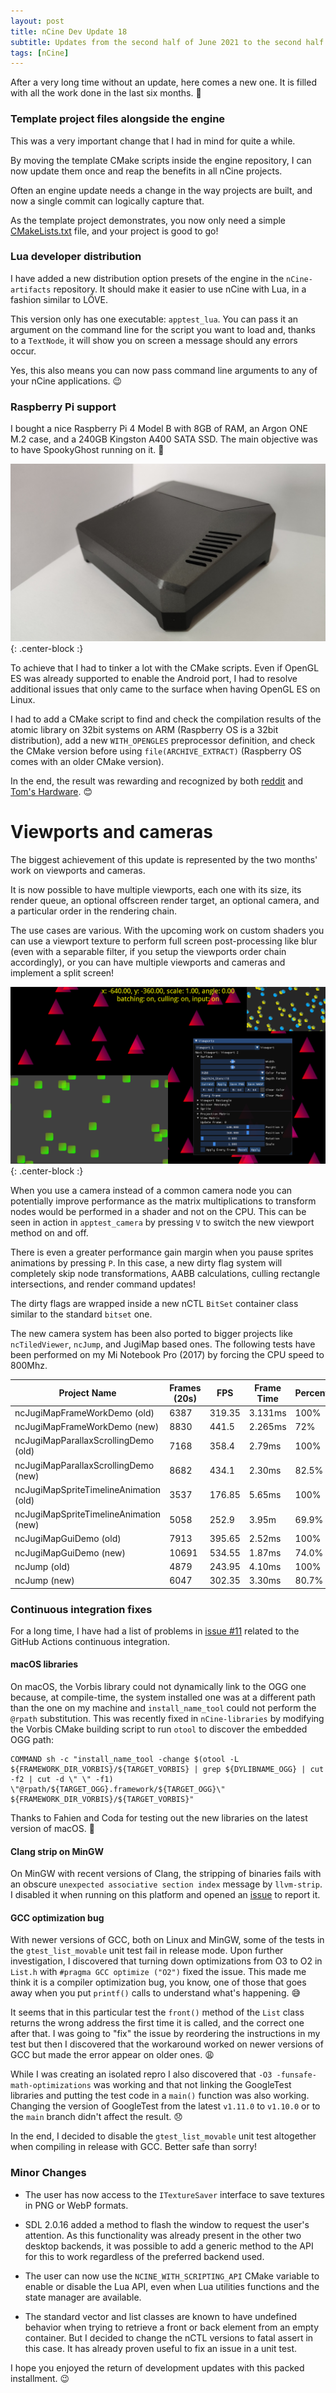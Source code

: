```yaml
---
layout: post
title: nCine Dev Update 18
subtitle: Updates from the second half of June 2021 to the second half of January 2022
tags: [nCine]
---
```


After a very long time without an update, here comes a new one. It is filled with all the work done in the last six months. :muscle:

### Template project files alongside the engine

This was a very important change that I had in mind for quite a while.

By moving the template CMake scripts inside the engine repository, I can now update them once and reap the benefits in all nCine projects.

Often an engine update needs a change in the way projects are built, and now a single commit can logically capture that.

As the template project demonstrates, you now only need a simple [CMakeLists.txt](https://github.com/nCine/ncTemplate/blob/master/CMakeLists.txt) file, and your project is good to go!

### Lua developer distribution

I have added a new distribution option presets of the engine in the `nCine-artifacts` repository.
It should make it easier to use nCine with Lua, in a fashion similar to LÖVE.

This version only has one executable: `apptest_lua`. You can pass it an argument on the command line for the script you want to load and, thanks to a `TextNode`, it will show you on screen a message should any errors occur.

Yes, this also means you can now pass command line arguments to any of your nCine applications. :wink:

### Raspberry Pi support

I bought a nice Raspberry Pi 4 Model B with 8GB of RAM, an Argon ONE M.2 case, and a 240GB Kingston A400 SATA SSD.
The main objective was to have SpookyGhost running on it. :ghost:

![Raspberry Pi 4B](/images/RaspberryPi4B.jpg "Raspberry Pi 4B"){: .center-block :}

To achieve that I had to tinker a lot with the CMake scripts. Even if OpenGL ES was already supported to enable the Android port, I had to resolve additional issues that only came to the surface when having OpenGL ES on Linux.

I had to add a CMake script to find and check the compilation results of the atomic library on 32bit systems on ARM (Raspberry OS is a 32bit distribution), add a new `WITH_OPENGLES` preprocessor definition, and check the CMake version before using `file(ARCHIVE_EXTRACT)` (Raspberry OS comes with an older CMake version).

In the end, the result was rewarding and recognized by both [reddit](https://www.reddit.com/r/raspberry_pi/comments/qkhdus/spookyghost_my_opensource_procedural_animation/) and [Tom's Hardware](https://www.tomshardware.com/uk/news/spookyghost-comes-to-raspberry-pi). :blush:

# Viewports and cameras

The biggest achievement of this update is represented by the two months' work on viewports and cameras.

It is now possible to have multiple viewports, each one with its size, its render queue, an optional offscreen render target, an optional camera, and a particular order in the rendering chain.

The use cases are various. With the upcoming work on custom shaders you can use a viewport texture to perform full screen post-processing like blur (even with a separable filter, if you setup the viewports order chain accordingly), or you can have multiple viewports and cameras and implement a split screen!

![apptest_viewports](/images/apptest_viewports.png "apptest_viewports"){: .center-block :}

When you use a camera instead of a common camera node you can potentially improve performance as the matrix multiplications to transform nodes would be performed in a shader and not on the CPU. This can be seen in action in `apptest_camera` by pressing `V` to switch the new viewport method on and off.

There is even a greater performance gain margin when you pause sprites animations by pressing `P`. In this case, a new dirty flag system will completely skip node transformations, AABB calculations, culling rectangle intersections, and render command updates!

The dirty flags are wrapped inside a new nCTL `BitSet` container class similar to the standard `bitset` one.

The new camera system has been also ported to bigger projects like `ncTiledViewer`, `ncJump`, and JugiMap based ones.
The following tests have been performed on my Mi Notebook Pro (2017) by forcing the CPU speed to 800Mhz.

| Project Name                           | Frames (20s) | FPS    | Frame Time | Percentage |
| -------------------------------------- | ------------ | ------ | ---------- | ---------- |
| ncJugiMapFrameWorkDemo (old)           | 6387         | 319.35 | 3.131ms    | 100%       |
| ncJugiMapFrameWorkDemo (new)           | 8830         | 441.5  | 2.265ms    | 72%        |
| ncJugiMapParallaxScrollingDemo (old)   | 7168         | 358.4  | 2.79ms     | 100%       |
| ncJugiMapParallaxScrollingDemo (new)   | 8682         | 434.1  | 2.30ms     | 82.5%      |
| ncJugiMapSpriteTimelineAnimation (old) | 3537         | 176.85 | 5.65ms     | 100%       |
| ncJugiMapSpriteTimelineAnimation (new) | 5058         | 252.9  | 3.95m      | 69.9%      |
| ncJugiMapGuiDemo (old)                 | 7913         | 395.65 | 2.52ms     | 100%       |
| ncJugiMapGuiDemo (new)                 | 10691        | 534.55 | 1.87ms     | 74.0%      |
| ncJump (old)                           | 4879         | 243.95 | 4.10ms     | 100%       |
| ncJump (new)                           | 6047         | 302.35 | 3.30ms     | 80.7%      |

### Continuous integration fixes

For a long time, I have had a list of problems in [issue #11](https://github.com/nCine/nCine/issues/11) related to the GitHub Actions continuous integration.

#### macOS libraries

On macOS, the Vorbis library could not dynamically link to the OGG one because, at compile-time, the system installed one was at a different path than the one on my machine and `install_name_tool` could not perform the `@rpath` substitution.
This was recently fixed in `nCine-libraries` by modifying the Vorbis CMake building script to run `otool` to discover the embedded OGG path:

    COMMAND sh -c "install_name_tool -change $(otool -L ${FRAMEWORK_DIR_VORBIS}/${TARGET_VORBIS} | grep ${DYLIBNAME_OGG} | cut -f2 | cut -d \" \" -f1) \"@rpath/${TARGET_OGG}.framework/${TARGET_OGG}\" ${FRAMEWORK_DIR_VORBIS}/${TARGET_VORBIS}"

Thanks to Fahien and Coda for testing out the new libraries on the latest version of macOS. :pray:

#### Clang strip on MinGW

On MinGW with recent versions of Clang, the stripping of binaries fails with an obscure `unexpected associative section index` message by `llvm-strip`. I disabled it when running on this platform and opened an [issue](https://github.com/llvm/llvm-project/issues/53433) to report it.

#### GCC optimization bug

With newer versions of GCC, both on Linux and MinGW, some of the tests in the `gtest_list_movable` unit test fail in release mode. Upon further investigation, I discovered that turning down optimizations from O3 to O2 in `List.h` with `#pragma GCC optimize ("O2")` fixed the issue.
This made me think it is a compiler optimization bug, you know, one of those that goes away when you put `printf()` calls to understand what's happening. :sweat_smile:

It seems that in this particular test the `front()` method of the `List` class returns the wrong address the first time it is called, and the correct one after that. I was going to "fix" the issue by reordering the instructions in my test but then I discovered that the workaround worked on newer versions of GCC but made the error appear on older ones. :weary:

While I was creating an isolated repro I also discovered that `-O3 -funsafe-math-optimizations` was working and that not linking the GoogleTest libraries and putting the test code in a `main()` function was also working. Changing the version of GoogleTest from the latest `v1.11.0` to `v1.10.0` or to the `main` branch didn't affect the result. :disappointed:

In the end, I decided to disable the `gtest_list_movable` unit test altogether when compiling in release with GCC. Better safe than sorry!

### Minor Changes

- The user has now access to the `ITextureSaver` interface to save textures in PNG or WebP formats.

- SDL 2.0.16 added a method to flash the window to request the user's attention. As this functionality was already present in the other two desktop backends, it was possible to add a generic method to the API for this to work regardless of the preferred backend used.

- The user can now use the `NCINE_WITH_SCRIPTING_API` CMake variable to enable or disable the Lua API, even when Lua utilities functions and the state manager are available.

- The standard vector and list classes are known to have undefined behavior when trying to retrieve a front or back element from an empty container. But I decided to change the nCTL versions to fatal assert in this case. It has already proven useful to fix an issue in a unit test.

I hope you enjoyed the return of development updates with this packed installment. :wink:
